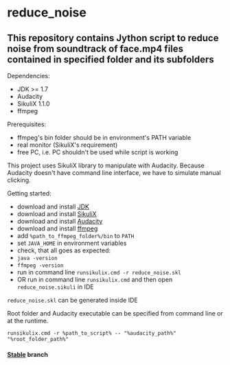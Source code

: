 # reduce_noise
## This repository contains Jython script to reduce noise from soundtrack of face.mp4 files contained in specified folder and its subfolders

Dependencies:
 - JDK >= 1.7
 - Audacity
 - SikuliX 1.1.0
 - ffmpeg

Prerequisites:
 - ffmpeg's bin folder should be in environment's PATH variable
 - real monitor (SikuliX's requirement)
 - free PC, i.e. PC shouldn't be used while script is working

This project uses SikuliX library to manipulate with Audacity. Because Audacity doesn't have command line interface, we have to simulate manual clicking.

Getting started:
 - download and install [JDK](http://java.com/en/download/manual.jsp)
 - download and install [SikuliX](https://launchpad.net/sikuli/sikulix/1.1.0)
 - download and install [Audacity](https://sourceforge.net/projects/audacity)
 - download and install [ffmpeg](https://ffmpeg.org/download.html)
 - add `%path_to_ffmpeg_folder%/bin` to `PATH`
 - set `JAVA_HOME` in environment variables
 - check, that all goes as expected:
  - `java -version`
  - `ffmpeg -version`
 - run in command line `runsikulix.cmd -r reduce_noise.skl`
 - OR run in command line `runsikulix.cmd` and then open `reduce_noise.sikuli` in IDE

`reduce_noise.skl` can be generated inside IDE

Root folder and Audacity executable can be specified from command line or at the runtime.
```
runsikulix.cmd -r %path_to_script% -- "%audacity_path%" "%root_folder_path%"
```

#### [Stable](https://github.com/Gebon/reduce_noise/tree/stable) branch
